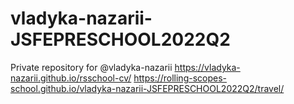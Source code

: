 # vladyka-nazarii-JSFEPRESCHOOL2022Q2
Private repository for @vladyka-nazarii
https://vladyka-nazarii.github.io/rsschool-cv/
https://rolling-scopes-school.github.io/vladyka-nazarii-JSFEPRESCHOOL2022Q2/travel/
